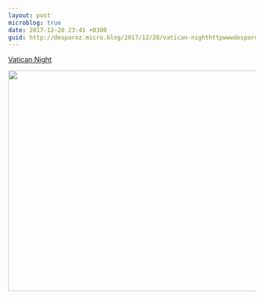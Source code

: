 ```yaml
---
layout: post
microblog: true
date: 2017-12-28 23:41 +0300
guid: http://desparoz.micro.blog/2017/12/28/vatican-nighthttpwwwdesparozcomvaticannight.html
---
```

[Vatican Night](http://www.desparoz.com/2017/12/29/vatican-night/)

<img src="http://desparoz.me/uploads/2017/47bb2d6b26.jpg" width="600" height="450" />
